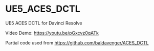 # UE5_ACES_DCTL
UE5 ACES DCTL for Davinci Resolve

Video Demo: https://youtu.be/pGxcvz0qATk

Partial code used from https://github.com/baldavenger/ACES_DCTL
